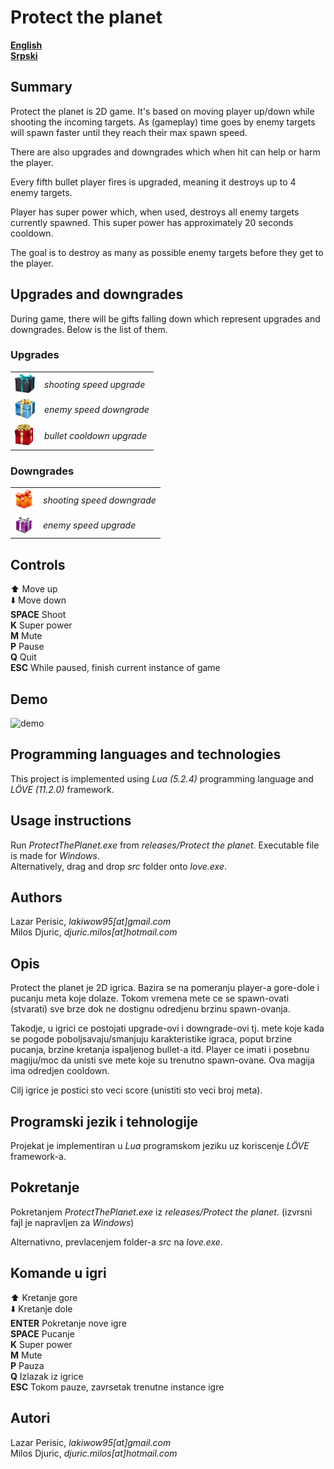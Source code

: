 # Protect the planet

**[English](#summary)**  
**[Srpski](#opis)**

## Summary

Protect the planet is 2D game. It's based on moving player up/down while shooting the incoming targets. As (gameplay) time goes by enemy targets will spawn faster until they reach their max spawn speed.

There are also upgrades and downgrades which when hit can help or harm the player. 

Every fifth bullet player fires is upgraded, meaning it destroys up to 4 enemy targets.

Player has super power which, when used, destroys all enemy targets currently spawned. This super power has approximately 20 seconds cooldown.

The goal is to destroy as many as possible enemy targets before they get to the player.

## Upgrades and downgrades

During game, there will be gifts falling down which represent upgrades and downgrades. Below is the list of them.

### Upgrades

|||
---|---
|![gift1](src/gift1.png)| *shooting speed upgrade*|
|![gift4](src/gift41.png)| *enemy speed downgrade*|
|![gift5](src/gift51.png)| *bullet cooldown upgrade*|

### Downgrades

|||
---|---
|![gift2](src/gift21.png)| *shooting speed downgrade*|
|![gift3](src/gift31.png)| *enemy speed upgrade*|


## Controls

:arrow_up: Move up  
:arrow_down: Move down  
**SPACE** Shoot  
**K** Super power  
**M** Mute  
**P** Pause  
**Q** Quit  
**ESC** While paused, finish current instance of game

## Demo

![demo](https://github.com/bambalic/pp-seminarski/blob/master/demo.gif)

## Programming languages and technologies

This project is implemented using *Lua (5.2.4)* programming language and *LÖVE (11.2.0)* framework.

## Usage instructions

Run *ProtectThePlanet.exe* from *releases/Protect the planet*. Executable file is made for *Windows*.  
Alternatively, drag and drop *src* folder onto *love.exe*.

## Authors

Lazar Perisic, *lakiwow95[at]gmail.com*  
Milos Djuric, *djuric.milos[at]hotmail.com*


## Opis

Protect the planet je 2D igrica. Bazira se na pomeranju player-a gore-dole i pucanju meta koje dolaze. Tokom vremena mete ce se spawn-ovati (stvarati) sve brze dok ne dostignu odredjenu brzinu spawn-ovanja.

Takodje, u igrici ce postojati upgrade-ovi i downgrade-ovi tj. mete koje kada se pogode poboljsavaju/smanjuju karakteristike igraca, poput brzine pucanja, brzine kretanja ispaljenog bullet-a itd.
Player ce imati i posebnu magiju/moc da unisti sve mete koje su trenutno spawn-ovane. Ova magija ima odredjen cooldown.

Cilj igrice je postici sto veci score (unistiti sto veci broj meta).

## Programski jezik i tehnologije

Projekat je implementiran u *Lua* programskom jeziku uz koriscenje *LÖVE* framework-a.

## Pokretanje

Pokretanjem *ProtectThePlanet.exe* iz *releases/Protect the planet*. (izvrsni fajl je napravljen za *Windows*)

Alternativno, prevlacenjem folder-a *src* na *love.exe*.

## Komande u igri

:arrow_up: Kretanje gore  
:arrow_down: Kretanje dole  
**ENTER** Pokretanje nove igre  
**SPACE** Pucanje  
**K** Super power  
**M** Mute  
**P** Pauza  
**Q** Izlazak iz igrice  
**ESC** Tokom pauze, zavrsetak trenutne instance igre

## Autori

Lazar Perisic, *lakiwow95[at]gmail.com*  
Milos Djuric, *djuric.milos[at]hotmail.com*
